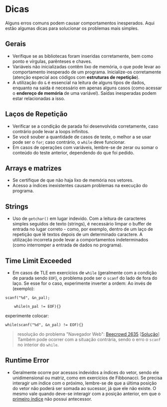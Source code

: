 # Dicas
Alguns erros comuns podem causar comportamentos inesperados. Aqui estão algumas dicas para solucionar os problemas mais simples.

## Gerais
+ Verifique se as bibliotecas foram inseridas corretamente, bem como ponto e vírgulas, parênteses e chaves.
+ Variáveis não inicializadas contêm lixo de memória, o que pode levar ao comportamento inesperado de um programa. Inicialize-os corretamente (atenção especial aos códigos com **estruturas de repetição**).
+ A utilização do `&` é essencial na leitura de alguns tipos de dados, enquanto na saída é necessário em apenas alguns casos (como acessar o **endereço de memória** de uma variável). Saídas inesperadas podem estar relacionadas a isso.

## Laços de Repetição
+ Verificar se a condição de parada foi desenvolvida corretamente, caso contrário pode levar a loops infinitos.
+ Se você souber a quantidade de casos de teste, o melhor a se usar pode ser o `for`; caso contrário, o `while` deve funcionar.
+ Em casos de operações com variáveis, lembre-se de zerar ou somar o conteúdo do teste anterior, dependendo do que foi pedido.

## Arrays e matrizes
+ Se certifique de que não haja lixo de memória nos vetores. 
+ Acesso a índices inexistentes causam problemas na execução do programa.

## Strings
+ Uso de `getchar()` em lugar indevido. Com a leitura de caracteres simples seguidos de texto (strings), é necessário limpar o buffer de entrada no lugar correto - como, por exemplo, dentro de um laço de repetição que lê textos depois de um determinado caractere. A utilização incorreta pode levar a comportamentos indeterminados (como interromper a entrada de dados no programa).

## Time Limit Exceeded
+ Em casos de TLE em exercícios de `while` (geralmente com a condição de parada sendo `EOF`), o problema pode ser o `scanf` do lado de fora do laço. Se esse for o caso, experimente inverter a ordem:
Ao invés de (exemplo):
```
scanf("%d", &n_pal);

    while(n_pal != EOF){}
```
experimente colocar:
```
while(scanf("%d", &n_pal) != EOF){}
```
> resolução do problema "Navegador Web": [Beecrowd 2635](https://judge.beecrowd.com/pt/problems/view/2635) [[Solução](ini-codes/2635.c)]
Também pode ocorrer com a situação contrária, sendo o erro o `scanf` no interior do `while`.

## Runtime Error
+ Geralmente ocorre por acessos indevidos a índices do vetor, sendo ele unidimensional ou matriz, como em exercícios de Fibbonacci. Se precisa interagir um índice com o próximo, lembre-se de que a última posição do vetor não poderá ser somada ao sucessor, já que ele não existe. O mesmo vale quando deve-se interagir com a posição anterior, em que o <ins>primeiro índice</ins> não possui antecessor. 